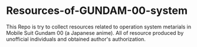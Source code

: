 # Resources-of-GUNDAM-00-system
This Repo is try to collect resources related to operation system metarials in Mobile Suit Gundam 00 (a Japanese anime). All of resource produced by unofficial individuals and obtained author's authorization. 
